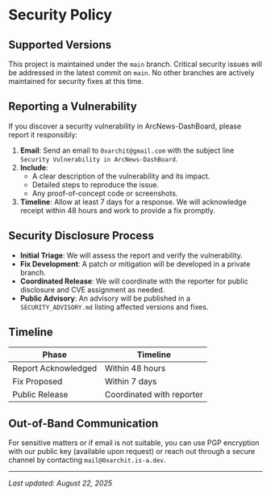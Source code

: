 # Security Policy

## Supported Versions

This project is maintained under the `main` branch. Critical security issues will be addressed in the latest commit on `main`. No other branches are actively maintained for security fixes at this time.

## Reporting a Vulnerability

If you discover a security vulnerability in ArcNews-DashBoard, please report it responsibly:

1. **Email**: Send an email to `0xarchit@gmail.com` with the subject line `Security Vulnerability in ArcNews-DashBoard`.
2. **Include**:
   - A clear description of the vulnerability and its impact.
   - Detailed steps to reproduce the issue.
   - Any proof-of-concept code or screenshots.
3. **Timeline**: Allow at least 7 days for a response. We will acknowledge receipt within 48 hours and work to provide a fix promptly.

## Security Disclosure Process

- **Initial Triage**: We will assess the report and verify the vulnerability.
- **Fix Development**: A patch or mitigation will be developed in a private branch.
- **Coordinated Release**: We will coordinate with the reporter for public disclosure and CVE assignment as needed.
- **Public Advisory**: An advisory will be published in a `SECURITY_ADVISORY.md` listing affected versions and fixes.

## Timeline

| Phase                 | Timeline                 |
| --------------------- | ------------------------ |
| Report Acknowledged   | Within 48 hours          |
| Fix Proposed          | Within 7 days            |
| Public Release        | Coordinated with reporter|

## Out-of-Band Communication

For sensitive matters or if email is not suitable, you can use PGP encryption with our public key (available upon request) or reach out through a secure channel by contacting `mail@0xarchit.is-a.dev`.

---

_Last updated: August 22, 2025_
